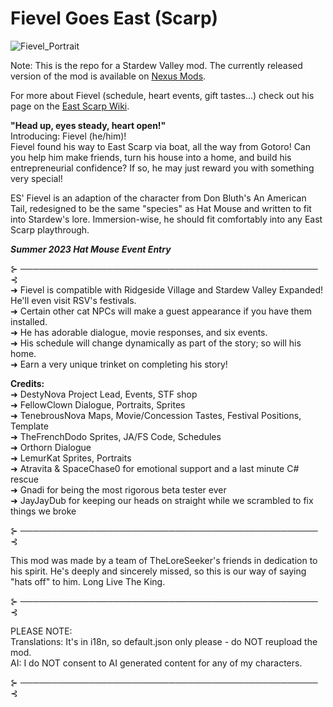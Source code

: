# Fievel Goes East (Scarp)
  
![Fievel_Portrait](https://github.com/TheFrenchDodo35/FievelGoesEastScarp/assets/1721695/51edbdaf-ca17-4aca-b2ad-472a7111a7bb)

   
Note: This is the repo for a Stardew Valley mod. The currently released version of the mod is available on [Nexus Mods](https://www.nexusmods.com/stardewvalley/mods/17315).

For more about Fievel (schedule, heart events, gift tastes...) check out his page on the [East Scarp Wiki](https://eastscarp.wiki.gg/wiki/Fievel).

**"Head up, eyes steady, heart open!"**  
﻿﻿﻿﻿
Introducing: Fievel (he/him)!  
Fievel found his way to East Scarp﻿ via boat, all the way from Gotoro! Can you help him make friends, turn his house into a home, and build his entrepreneurial confidence? If so, he may just reward you with something very special! 

ES' Fievel is an adaption of the character from Don Bluth's An American Tail, redesigned to be the same "species" as Hat Mouse and written to fit into Stardew's lore. Immersion-wise, he should fit comfortably into any East Scarp playthrough.  

***Summer 2023 Hat Mouse Event Entry***  

﻿⊱ ──────────────────────────────────────────────── ⊰  
﻿
➜ Fievel is compatible with Ridgeside Village and Stardew Valley Expanded! He'll even visit RSV's festivals.  
➜ Certain other cat NPCs will make a guest appearance if you have them installed.   
➜ He has adorable dialogue, movie responses, and six events.   
➜ His schedule will change dynamically as part of the story; so will his home.  
➜ Earn a very unique trinket on completing his story!  

**Credits:**  
➜ DestyNova Project Lead, Events, STF shop   
➜ FellowClown Dialogue, Portraits, Sprites  
➜ TenebrousNova Maps, Movie/Concession Tastes, Festival Positions, Template  
➜ TheFrenchDodo Sprites, JA/FS Code, Schedules  
➜ Orthorn Dialogue   
➜ LemurKat Sprites, Portraits  
➜ Atravita & SpaceChase0﻿ for emotional support and a last minute C# rescue  
➜ Gnadi for being the most rigorous beta tester ever  
➜ JayJayDub for keeping our heads on straight while we scrambled to fix things we broke   
  
﻿⊱ ──────────────────────────────────────────────── ⊰
  
This mod was made by a team of TheLoreSeeker's friends in dedication to his spirit. He's deeply and sincerely missed, so this is our way of saying "hats off" to him. Long Live The King.﻿  
  
﻿⊱ ──────────────────────────────────────────────── ⊰  
  
PLEASE NOTE:   
Translations: It's in i18n, so default.json only please - do NOT reupload the mod.   
AI: I do NOT consent to AI generated content for any of my characters.   
  
﻿⊱ ──────────────────────────────────────────────── ⊰  
  
